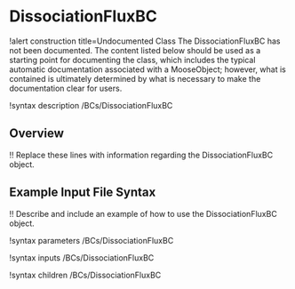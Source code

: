 # DissociationFluxBC

!alert construction title=Undocumented Class
The DissociationFluxBC has not been documented. The content listed below should be used as a starting point for
documenting the class, which includes the typical automatic documentation associated with a
MooseObject; however, what is contained is ultimately determined by what is necessary to make the
documentation clear for users.

!syntax description /BCs/DissociationFluxBC

## Overview

!! Replace these lines with information regarding the DissociationFluxBC object.

## Example Input File Syntax

!! Describe and include an example of how to use the DissociationFluxBC object.

!syntax parameters /BCs/DissociationFluxBC

!syntax inputs /BCs/DissociationFluxBC

!syntax children /BCs/DissociationFluxBC
